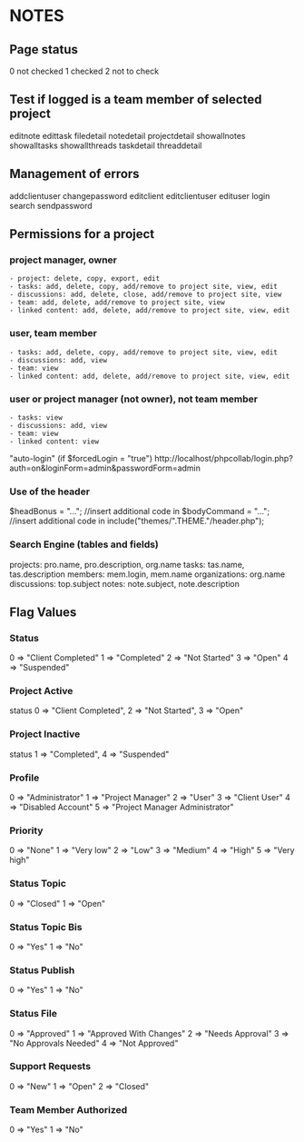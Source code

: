 # NOTES

## Page status
0 not checked
1 checked
2 not to check

## Test if logged is a team member of selected project
editnote
edittask
filedetail
notedetail
projectdetail
showallnotes
showalltasks
showallthreads
taskdetail
threaddetail

## Management of errors 
addclientuser
changepassword
editclient
editclientuser
edituser
login
search
sendpassword

## Permissions for a project
### project manager, owner
	- project: delete, copy, export, edit
	- tasks: add, delete, copy, add/remove to project site, view, edit
	- discussions: add, delete, close, add/remove to project site, view 
	- team: add, delete, add/remove to project site, view
	- linked content: add, delete, add/remove to project site, view, edit
### user, team member
	- tasks: add, delete, copy, add/remove to project site, view, edit
	- discussions: add, view 
	- team: view
	- linked content: add, delete, add/remove to project site, view, edit
### user or project manager (not owner), not team member
	- tasks: view
	- discussions: add, view 
	- team: view
	- linked content: view

"auto-login" (if $forcedLogin = "true")
http://localhost/phpcollab/login.php?auth=on&loginForm=admin&passwordForm=admin

### Use of the header
$headBonus = "..."; //insert additional code in <head>
$bodyCommand = "..."; //insert additional code in <body>
include("themes/".THEME."/header.php");

### Search Engine (tables and fields)
projects: pro.name, pro.description, org.name
tasks: tas.name, tas.description
members: mem.login, mem.name
organizations: org.name
discussions: top.subject
notes: note.subject, note.description

## Flag Values

### Status
0 => "Client Completed"
1 => "Completed"
2 => "Not Started"
3 => "Open"
4 => "Suspended"

### Project Active
status 0 => "Client Completed", 2 => "Not Started", 3 => "Open"

### Project Inactive
status 1 => "Completed", 4 => "Suspended"

### Profile
0 => "Administrator"
1 => "Project Manager"
2 => "User"
3 => "Client User"
4 => "Disabled Account"
5 => "Project Manager Administrator"

### Priority
0 => "None"
1 => "Very low"
2 => "Low"
3 => "Medium"
4 => "High"
5 => "Very high"

### Status Topic
0 => "Closed"
1 => "Open"

### Status Topic Bis
0 => "Yes"
1 => "No"

### Status Publish
0 => "Yes"
1 => "No"

### Status File
0 => "Approved"
1 => "Approved With Changes"
2 => "Needs Approval"
3 => "No Approvals Needed"
4 => "Not Approved"

### Support Requests
0 => "New"
1 => "Open"
2 => "Closed"

### Team Member Authorized
0 => "Yes"
1 => "No"
